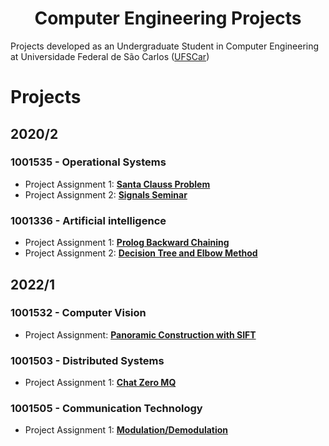<h1 align="center"> Computer Engineering Projects </h1>
 
Projects developed as an Undergraduate Student in Computer Engineering at Universidade Federal de São Carlos ([UFSCar](https://www.ufscar.br/))

# Projects 

## 2020/2
### 1001535 - Operational Systems 
* Project Assignment 1: [**Santa Clauss Problem**](https://github.com/souzaitor/EnC/tree/main/2020-2/Sistemas%20Operacionais/Santa%20Clauss%20Problem)
* Project Assignment 2: [**Signals Seminar**](https://github.com/souzaitor/EnC/tree/main/2020-2/Sistemas%20Operacionais/Signals)

### 1001336 - Artificial intelligence
* Project Assignment 1: [**Prolog Backward Chaining**](https://github.com/souzaitor/EnC/tree/main/2020-2/Intelig%C3%AAncia%20Artifical/Prolog%20Backward%20Chaining)
* Project Assignment 2: [**Decision Tree and Elbow Method**](https://github.com/souzaitor/EnC/tree/main/2020-2/Intelig%C3%AAncia%20Artifical/Decision%20Tree%20and%20Elbow%20Method)

## 2022/1
### 1001532 - Computer Vision 
* Project Assignment: [**Panoramic Construction with SIFT**](https://github.com/souzaitor/EnC/tree/main/2021-1/Computer%20Vision/Panorama)


### 1001503 - Distributed Systems 
* Project Assignment 1: [**Chat Zero MQ**](https://github.com/souzaitor/EnC/tree/main/2021-1/Distributed%20Systems#-chat-zero-mq-)

### 1001505 - Communication Technology
* Project Assignment 1: [**Modulation/Demodulation**](https://github.com/souzaitor/Computer-Engineering-Projects/tree/main/2021-1/Communication%20Technology/Modulation%20and%20Demodulation)
